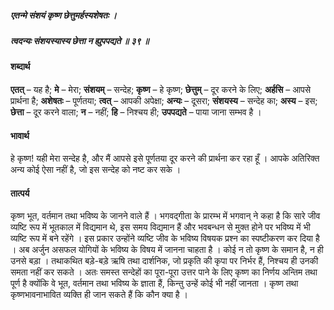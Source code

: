 ##### एतन्मे संशयं कृष्ण छेत्तुमर्हस्यशेषतः ।
##### त्वदन्यः संशयस्यास्य छेत्ता न ह्युपपद्यते ॥ ३९ ॥

#### शब्दार्थ

**एतत्** – यह है; **मे** – मेरा; **संशयम्** – सन्देह; **कृष्ण** – हे कृष्ण; **छेत्तुम्** – दूर करने के लिए; **अर्हसि** – आपसे प्रार्थना है; **अशेषतः** – पूर्णतया; **त्वत्** – आपकी अपेक्षा; **अन्यः** – दूसरा; **संशयस्य** – सन्देह का; **अस्य** – इस; **छेत्ता** – दूर करने वाला; **न** – नहीं; **हि** – निश्चय ही; **उपपद्यते** – पाया जाना सम्भव है ।

#### भावार्थ

हे कृष्ण! यही मेरा सन्देह है, और मैं आपसे इसे पूर्णतया दूर करने की प्रार्थना कर रहा हूँ । आपके अतिरिक्त अन्य कोई ऐसा नहीं है, जो इस सन्देह को नष्ट कर सके ।

#### तात्पर्य

कृष्ण भूत, वर्तमान तथा भविष्य के जानने वाले हैं । भगवद्गीता के प्रारम्भ में भगवान् ने कहा है कि सारे जीव व्यष्टि रूप में भूतकाल में विद्यमान थे, इस समय विद्यमान हैं और भवबन्धन से मुक्त होने पर भविष्य में भी व्यष्टि रूप में बने रहेंगे । इस प्रकार उन्होंने व्यष्टि जीव के भविष्य विषयक प्रश्न का स्पष्टीकरण कर दिया है । अब अर्जुन असफल योगियों के भविष्य के विषय में जानना चाहता है । कोई न तो कृष्ण के समान है, न ही उनसे बड़ा । तथाकथित बड़े-बड़े ऋषि तथा दार्शनिक, जो प्रकृति की कृपा पर निर्भर हैं, निश्चय ही उनकी समता नहीं कर सकते । अतः समस्त सन्देहों का पूरा-पूरा उत्तर पाने के लिए कृष्ण का निर्णय अन्तिम तथा पूर्ण है क्योंकि वे भूत, वर्तमान तथा भविष्य के ज्ञाता हैं, किन्तु उन्हें कोई भी नहीं जानता । कृष्ण तथा कृष्णभावनाभावित व्यक्ति ही जान सकते हैं कि कौन क्या है ।